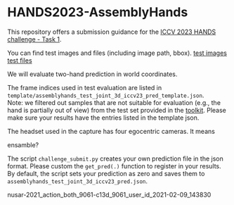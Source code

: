 # HANDS2023-AssemblyHands

This repository offers a submission guidance for the [ICCV 2023 HANDS challenge - Task 1](https://sites.google.com/view/hands2023/challenges/task1?authuser=0).

You can find test images and files (including image path, bbox).
[test images](https://drive.google.com/drive/folders/1Vsh4V_7JLyycP8c13_RVPpXhmlQaJhdD?usp=sharing)
[test files](https://drive.google.com/drive/folders/1hqqh5ZnbLdDEbXZS_jv4iAVfkQPguLMA?usp=drive_link)

We will evaluate two-hand prediction in world coordinates. 


The frame indices used in test evaluation are listed in `template/assemblyhands_test_joint_3d_iccv23_pred_template.json`. \
Note: we filtered out samples that are not suitable for evaluation (e.g., the hand is partially out of view) from the test set provided in the [toolkit](https://github.com/facebookresearch/assemblyhands-toolkit). Please make sure your results have the entries listed in the template json.


The headset used in the capture has four egocentric cameras. It means 

ensamble?

The script `challenge_submit.py` creates your own prediction file in the json format.
Please custom the `get_pred(.)` function to register in your results.
By default, the script sets your prediction as zero and saves them to `assemblyhands_test_joint_3d_iccv23_pred.json`.

nusar-2021_action_both_9061-c13d_9061_user_id_2021-02-09_143830

